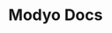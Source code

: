---
home: true

title: Modyo Docs
meta:
  - name: description
    content: Find guides, tutorials, and technical references to develop on the Modyo platform.

heroImage: https://cloud.modyocdn.com/uploads/cec0beb2-6695-495d-9306-f6ea1098b020/original/MP-Channels-and-Content.png
footer: Copyright © 2008-2025 Modyo SpA

platformText: The platform to build and operate your digital experiences.

ChannelsTitle: Channels
ChannelsText: Accelerate the development of digital experiences integrated with your business systems.
ChannelsImg: https://cloud.modyocdn.com/uploads/015ea188-f83e-4af7-8485-4530731ddc7b/original/Channels.png
ChannelsAlt: Accelerate the development of digital experiences integrated with your business systems.
ChannelsUrl: /en/platform/channels/
ContentTitle: Content
ContentText: Create, manage, govern, and audit all aspects of your digital content on any channel, application, or final destination.
ContentImg: https://cloud.modyocdn.com/uploads/30a36af7-7ade-4590-93e0-183028634a1e/original/Content.png
ContentAlt: Create, manage, govern, and audit all aspects of your digital content on any channel, application, or final destination.
ContentUrl: /en/platform/content/
CustomersTitle: Customers
CustomersText: Gather data about your users, create customer segments in real time, and personalize the experience for your key audiences.
CustomersImg: https://cloud.modyocdn.com/uploads/6e78ff6e-ffa9-4487-ada1-0ff1772e39bd/original/Customers.png
CustomersUrl: /en/platform/customers/
CustomersAlt: Gather data about your users, create customer segments in real time, and personalize the experience for your key audiences.
InsightsTitle: Insights
InsightsText: Better understand your customer segments and optimize your digital experiences to achieve your goals.
InsightsImg: https://cloud.modyocdn.com/uploads/8fbcfcb3-257e-4879-b008-c4894536d49a/original/Insights.png
InsightsUrl: /en/platform/insights/
InsightsAlt: Better understand your customer segments and optimize your digital experiences to achieve your goals.
FirstStepsTitle: Getting Started
FirstStepsText: Start exploring the platform with the following resources.
FirstStepsAlt: Start exploring the platform with the following resources.
FirstSteps1Title: Welcome to Modyo
FirstSteps1Text: Discover why Modyo is a next-generation digital experience platform.
FirstSteps1Img: https://cloud.modyocdn.com/uploads/bf1f24c8-2f3b-4acc-9a94-0db8b5fb2009/original/welcome.png
FirstSteps1Url: /en/platform/#welcome-to-modyo
FirstSteps1Alt: Discover why Modyo is a next-generation digital experience platform.

FirstSteps2Title: What's new in Modyo
FirstSteps2Text: Learn about the new features and improvements in the latest version.
FirstSteps2Img: https://cloud.modyocdn.com/uploads/4c994d5b-5aa0-44b7-b211-ef3d34cc5237/original/new.png
FirstSteps2Url: /en/platform/whats-new
FirstSteps2Alt: Learn about the new features and improvements in the latest version.

FirstSteps3Title: Key Concepts
FirstSteps3Text: Familiarize yourself with the key concepts and terminology of the platform.
FirstSteps3Img: https://cloud.modyocdn.com/uploads/9b68c3ae-ca6e-4fce-8097-5c4a5c559277/original/Key_concepts.png
FirstSteps3Url: /en/platform/basics/key-concepts
FirstSteps3Alt: Familiarize yourself with the key concepts and terminology of the platform.

FirstSteps4Title: Dynamic Framework
FirstSteps4Text: Dynamic Framework allows you to implement different financial experiences tailored to your needs, quickly and flexibly.
FirstSteps4Img: https://cloud.modyocdn.com/uploads/566b72a5-2c53-481f-a1b8-5f6bde01278a/original/Widget.png
FirstSteps4Url: https://dynamicframework.dev
FirstSteps4Alt: Dynamic Framework allows you to implement different financial experiences tailored to your needs, quickly and flexibly.


FirstSteps5Title: Modyo Training
FirstSteps5Text: Learn about Modyo and its main features. Check out our courses and training materials.
FirstSteps5Img: https://cloud.modyocdn.com/uploads/4853c725-b765-4770-add1-d4cd4184ae10/original/Training.png
FirstSteps5Url: https://help.modyo.com/
FirstSteps5Alt: Learn about Modyo and its main features. Check out our courses and training materials.

search: Search in


architecture: Architecture
architectureText: Learn about Modyo's advanced implementation techniques and patterns and its reference architecture.

architectureTitle: Visit our architecture guide
architectureUrl: /en/architecture

DontMiss: Don't Miss Out
DontMissText: Stay up to date with our new releases and learn about our roadmap.

releaseText: Release notes
releaseUrl: /en/platform/release-notes.html

roadmapText: Modyo Roadmap
roadmapUrl: https://www.modyo.com/roadmap

communityTitle: Need more help?
communityText: Use our help channels
communityURL: https://www.modyo.com/community

communityLang: en-US
---